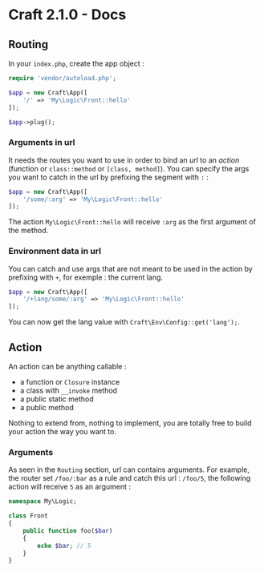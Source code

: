 # Craft 2.1.0 - Docs

## Routing

In your `index.php`, create the app object :

```php
require 'vendor/autoload.php';

$app = new Craft\App([
    '/' => 'My\Logic\Front::hello'
]);

$app->plug();
```

### Arguments in url

It needs the routes you want to use in order to bind an *url* to an *action* (function or `class::method` or `[class, method]`).
You can specify the args you want to catch in the url by prefixing the segment with `:` :

```php
$app = new Craft\App([
    '/some/:arg' => 'My\Logic\Front::hello'
]);
```

The action `My\Logic\Front::hello` will receive `:arg` as the first argument of the method.

### Environment data in url

You can catch and use args that are not meant to be used in the action by prefixing with `+`, for exemple : the current lang.

```php
$app = new Craft\App([
    '/+lang/some/:arg' => 'My\Logic\Front::hello'
]);
```

You can now get the lang value with `Craft\Env\Config::get('lang');`.


## Action

An action can be anything callable :
- a function or `Closure` instance
- a class with `__invoke` method
- a public static method
- a public method

Nothing to extend from, nothing to implement, you are totally free to build your action the way you want to.

### Arguments

As seen in the `Routing` section, url can contains arguments. For example, the router set `/foo/:bar` as a rule and catch
this url : `/foo/5`, the following action will receive `5` as an argument :

```php
namespace My\Logic;

class Front
{
    public function foo($bar)
    {
        echo $bar; // 5
    }
}
```